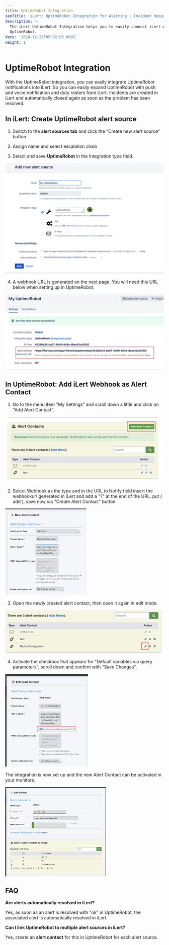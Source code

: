 ```yaml
---
title: UptimeRobot Integration
seoTitle: 'iLert: UptimeRobot Integration for Alerting | Incident Response | Uptime'
description: >-
  The iLert UptimeRobot Integration helps you to easily connect iLert with
  UptimeRobot.
date: '2018-12-29T05:02:05.000Z'
weight: 1
---
```


# UptimeRobot Integration

With the UptimeRobot integration, you can easily integrate UptimeRobot notifications into iLert. So you can easily expand UptimeRobot with push and voice notification and duty rosters from iLert. Incidents are created in iLert and automatically closed again as soon as the problem has been resolved.

## In iLert: Create UptimeRobot alert source <a id="alert-source"></a>

1. Switch to the **alert sources tab** and click the "Create new alert source" button

2. Assign name and select escalation chain

3. Select and save **UptimeRobot** in the Integration type field.

![](../.gitbook/assets/ur1.png)

4. A webhook URL is generated on the next page. You will need this URL below when setting up in UptimeRobot.

![](../.gitbook/assets/ur2.png)

## In UptimeRobot: Add iLert Webhook as Alert Contact <a id="add-webhook"></a>

1. Go to the menu item "My Settings" and scroll down a little and click on "Add Alert Contact".

![](../.gitbook/assets/ur3.png)

2. Select Webhook as the type and in the URL to Notify field insert the webhookurl generated in iLert and add a "?" at the end of the URL. put \( add \), save now via "Create Alert Contact" button.

![](../.gitbook/assets/ur4.png)

3. Open the newly created alert contact, then open it again in edit mode.

![](../.gitbook/assets/ur5.png)

4. Activate the checkbox that appears for "Default variables via query parameters", scroll down and confirm with "Save Changes".

![](../.gitbook/assets/ur6.png)

The integration is now set up and the new Alert Contact can be activated in your monitors.

![](../.gitbook/assets/ur7.png)

## FAQ <a id="faq"></a>

**Are alerts automatically resolved in iLert?**

Yes, as soon as an alert is resolved with "ok" in UptimeRobot, the associated alert is automatically resolved in iLert.

**Can I link UptimeRobot to multiple alert sources in iLert?**

Yes, create an **alert contact** for this in UptimeRobot for each alert source.

